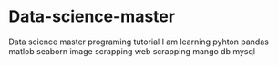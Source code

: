 # Data-science-master
Data science master programing tutorial
I am learning pyhton 
pandas
matlob 
seaborn
image scrapping
web scrapping
mango db
mysql
